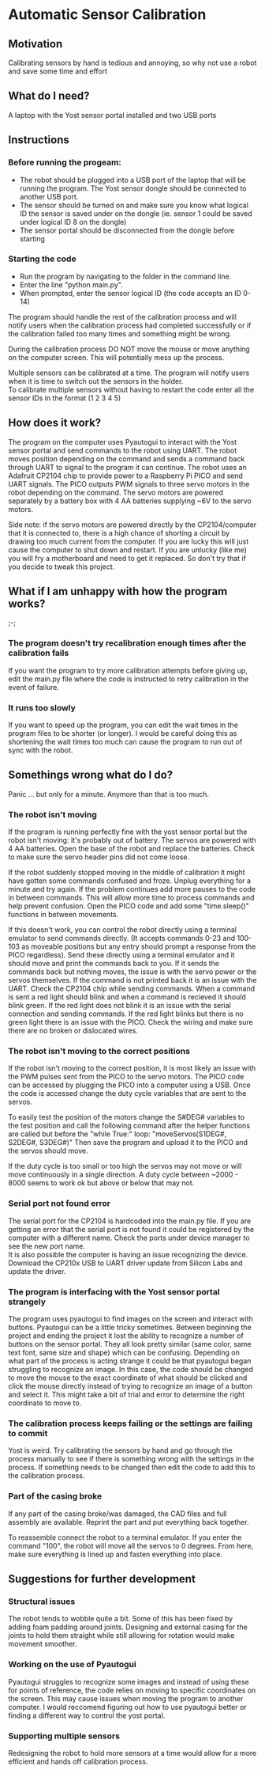 # Automatic Sensor Calibration 
## Motivation
Calibrating sensors by hand is tedious and annoying, so why not use a robot and save some time and effort


## What do I need? 
A laptop with the Yost sensor portal installed and two USB ports 


## Instructions 
### Before running the progeam: 
- The robot should be plugged into a USB port of the laptop that will be running the program.  The Yost sensor dongle should be connected to another USB port.
- The sensor should be turned on and make sure you know what logical ID the sensor is saved under on the dongle (ie. sensor 1 could be saved under logical ID 8 on the dongle)
- The sensor portal should be disconnected from the dongle before starting 

### Starting the code
- Run the program by navigating to the folder in the command line.
- Enter the line "python main.py".
- When prompted, enter the sensor logical ID (the code accepts an ID 0-14)

The program should handle the rest of the calibration process and will notify users when the calibration process had completed successfully or if the calibration failed too many times and something might be wrong.  

During the calibration process DO NOT move the mouse or move anything on the computer screen.  This will potentially mess up the process.  

Multiple sensors can be calibrated at a time.  The program will notify users when it is time to switch out the sensors in the holder.  
To calibrate multiple sensors without having to restart the code enter all the sensor IDs in the format (1 2 3 4 5) 

## How does it work? 
The program on the computer uses Pyautogui to interact with the Yost sensor portal and send commands to the robot using UART.  The robot moves position depending on the command and sends a command back through UART to signal to the program it can continue.  The robot uses an Adafruit CP2104 chip to provide power to a Raspberry Pi PICO and send UART signals.  The PICO outputs PWM signals to three servo motors in the robot depending on the command.  The servo motors are powered separately by a battery box with 4 AA batteries supplying ~6V to the servo motors.

Side note: if the servo motors are powered directly by the CP2104/computer that it is connected to, there is a high chance of shorting a circuit by drawing too much current from the computer.  If you are lucky this will just cause the computer to shut down and restart.  If you are unlucky (like me) you will fry a motherboard and need to get it replaced.  So don't try that if you decide to tweak this project.   


## What if I am unhappy with how the program works? 
;-;

### The program doesn't try recalibration enough times after the calibration fails 
If you want the program to try more calibration attempts before giving up, edit the main.py file where the code is instructed to retry calibration in the event of failure.  

### It runs too slowly
If you want to speed up the program, you can edit the wait times in the program files to be shorter (or longer).  I would be careful doing this as shortening the wait times too much can cause the program to run out of sync with the robot.  

## Somethings wrong what do I do? 
Panic ... but only for a minute.  Anymore than that is too much.    

### The robot isn't moving
If the program is running perfectly fine with the yost sensor portal but the robot isn't moving: it's probably out of battery.  The servos are powered with 4 AA batteries.  Open the base of the robot and replace the batteries.  Check to make sure the servo header pins did not come loose.

If the robot suddenly stopped moving in the middle of calibration it might have gotten some commands confused and froze.  Unplug everything for a minute and try again.  If the problem continues add more pauses to the code in between commands.  This will allow more time to process commands and help prevent confusion.  Open the PICO code and add some "time.sleep()" functions in between movements.  

If this doesn't work, you can control the robot directly using a terminal emulator to send commands directly.  (It accepts commands 0-23 and 100-103 as moveable positions but any entry should prompt a response from the PICO regardless).  Send these directly using a terminal emulator and it should move and print the commands back to you.  If it sends the commands back but nothing moves, the issue is with the servo power or the servos themselves.
If the command is not printed back it is an issue with the UART.  Check the CP2104 chip while sending commands.  When a command is sent a red light should blink and when a command is recieved it should blink green.  If the red light does not blink it is an issue with the serial connection and sending commands.  If the red light blinks but there is no green light there is an issue with the PICO.  Check the wiring and make sure there are no broken or dislocated wires.  

### The robot isn't moving to the correct positions
If the robot isn't moving to the correct position, it is most likely an issue with the PWM pulses sent from the PICO to the servo motors.  The PICO code can be accessed by plugging the PICO into a computer using a USB.  Once the code is accessed change the duty cycle variables that are sent to the servos. 

To easily test the position of the motors change the S#DEG# variables to the test position and call the following command after the helper functions are called but before the "while True:" loop: 
"moveServos(S1DEG#, S2DEG#, S3DEG#)" 
Then save the program and upload it to the PICO and the servos should move.  

If the duty cycle is too small or too high the servos may not move or will move continuously in a single direction.  A duty cycle between ~2000 - 8000 seems to work ok but above or below that may not.

### Serial port not found error
The serial port for the CP2104 is hardcoded into the main.py file.  If you are getting an error that the serial port is not found it could be registered by the computer with a different name.  Check the ports under device manager to see the new port name.  
It is also possible the computer is having an issue recognizing the device.  Download the CP210x USB to UART driver update from Silicon Labs and update the driver.  

### The program is interfacing with the Yost sensor portal strangely
The program uses pyautogui to find images on the screen and interact with buttons.  Pyautogui can be a little tricky sometimes.  Between beginning the project and ending the project it lost the ability to recognize a number of buttons on the sensor portal.  They all look pretty similar (same color, same text font, same size and shape) which can be confusing.  Depending on what part of the process is acting strange it could be that pyautogui began struggling to recognize an image.  In this case, the code should be changed to move the mouse to the exact coordinate of what should be clicked and click the mouse directly instead of trying to recognize an image of a button and select it.  This might take a bit of trial and error to determine the right coordinate to move to.  

### The calibration process keeps failing or the settings are failing to commit 
Yost is weird.  Try calibrating the sensors by hand and go through the process manually to see if there is something wrong with the settings in the process.  If something needs to be changed then edit the code to add this to the calibration process.  

### Part of the casing broke 
If any part of the casing broke/was damaged, the CAD files and full assembly are available.  Reprint the part and put everything back together.  

To reassemble connect the robot to a terminal emulator.  If you enter the command "100", the robot will move all the servos to 0 degrees.  From here, make sure everything is lined up and fasten everything into place.


## Suggestions for further development

### Structural issues
The robot tends to wobble quite a bit.  Some of this has been fixed by adding foam padding around joints.  Designing and external casing for the joints to hold them straight while still allowing for rotation would make movement smoother.  

### Working on the use of Pyautogui
Pyautogui struggles to recognize some images and instead of using these for points of reference, the code relies on moving to specific coordinates on the screen.  This may cause issues when moving the program to another computer.  I would reccomend figuring out how to use pyautogui better or finding a different way to control the yost portal.

### Supporting multiple sensors
Redesigning the robot to hold more sensors at a time would allow for a more efficient and hands off calibration process.  